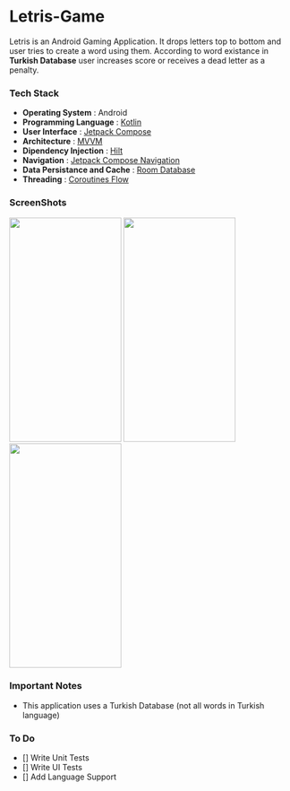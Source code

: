 # Letris-Game

Letris is an Android Gaming Application. It drops letters top to bottom and user tries to create a word using them.
According to word existance in **Turkish Database** user increases score or receives a dead letter as a penalty. 

### Tech Stack
   - **Operating System** : Android
   - **Programming Language** : [Kotlin](https://kotlinlang.org) 
   - **User Interface** : [Jetpack Compose](https://developer.android.com/jetpack/compose)
   - **Architecture** : [MVVM](https://developer.android.com/jetpack/guide)
   - **Dipendency Injection** : [Hilt](https://dagger.dev/hilt/)
   - **Navigation** : [Jetpack Compose Navigation](https://developer.android.com/jetpack/compose/navigation)
   - **Data Persistance and Cache** : [Room Database](https://developer.android.com/training/data-storage/room)
   - **Threading** : [Coroutines Flow](https://developer.android.com/kotlin/flow)

### ScreenShots

<img src="https://github.com/uysalemre/Rick-Morty/assets/32219894/797cdca4-7cd7-41b9-80b0-b9404a70da7b" width="200" height="400" /> 

<img src="https://github.com/uysalemre/Rick-Morty/assets/32219894/bfdf965f-a2c0-4440-8151-0d0c21146d36" width="200" height="400" /> 

<img src="https://github.com/uysalemre/Rick-Morty/assets/32219894/e46adb70-07b1-4ab2-b623-eee2fd64b677" width="200" height="400" /> 

### Important Notes
   - This application uses a Turkish Database (not all words in Turkish language) 

### To Do 
  - [] Write Unit Tests
  - [] Write UI Tests
  - [] Add Language Support
 
